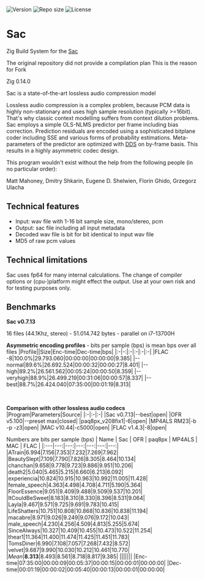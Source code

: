 ![Version](https://img.shields.io/github/release/slmdev/sac)
![Repo size](https://img.shields.io/github/repo-size/slmdev/sac)
![License](https://img.shields.io/github/license/slmdev/sac)

# Sac

Zig Build System for the [Sac](https://github.com/slmdev/sac)

The original repository did not provide a compilation plan This is the reason for Fork

Zig 0.14.0

Sac is a state-of-the-art lossless audio compression model

Lossless audio compression is a complex problem, because PCM data is highly non-stationary and uses high sample resolution (typically >=16bit). That's why classic context modelling suffers from context dilution problems. Sac employs a simple OLS-NLMS predictor per frame including bias correction. Prediction residuals are encoded using a sophisticated bitplane coder including SSE and various forms of probability estimations. Meta-parameters of the predictor are optimized with [DDS](https://agupubs.onlinelibrary.wiley.com/doi/10.1029/2005WR004723) on by-frame basis. This results in a highly asymmetric codec design.

This program wouldn't exist without the help from the following people (in no particular order):

Matt Mahoney, Dmitry Shkarin, Eugene D. Shelwien, Florin Ghido, Grzegorz Ulacha

## Technical features

- Input: wav file with 1-16 bit sample size, mono/stereo, pcm
- Output: sac file including all input metadata
- Decoded wav file is bit for bit identical to input wav file
- MD5 of raw pcm values

## Technical limitations

Sac uses fp64 for many internal calculations. The change of compiler options or (cpu-)platform might effect the output. Use at your own risk and for testing purposes only.

## Benchmarks

**Sac v0.7.13**

16 files (44.1Khz, stereo) - 51.014.742 bytes - parallel on i7-13700H

**Asymmetric encoding profiles** - bits per sample (bps) is mean bps over all files
|Profile||Size|Enc-time|Dec-time|bps|
|:-|-:|:-|:-|:-|:-|
|FLAC -8|100.0%|29.793.060|00:00:00|00:00:00|9.385|
|--normal|89.6%|26.692.524|00:00:32|00:00:27|8.401|
|--high|89.2%|26.561.562|00:05:24|00:00:50|8.359|
|--veryhigh|88.9%|26.499.219|00:31:06|00:00:57|8.337|
|--best|88.7%|26.424.040|07:35:00|00:01:19|8.313|

&nbsp;

**Comparison with other lossless audio codecs**
|Program|Parameters|Source|
|:-|:-|:-|
|Sac v0.7.13|--best|open|
|OFR v5.100|--preset max|closed|
|paq8px_v208fix1|-6|open|
|MP4ALS RM23|-b -p -z3|open|
|MAC v10.44|-c5000|open|
|FLAC v1.4.3|-8|open|

Numbers are bits per sample (bps)
| Name | Sac | OFR | paq8px | MP4ALS | MAC | FLAC |
|:---|---:|---:|---:|---:|---:|---:|
|ATrain|6.994|7.156|7.353|7.232|7.269|7.962|
|BeautySlept|7.109|7.790|7.826|8.305|8.464|10.134|
|chanchan|9.658|9.778|9.723|9.886|9.951|10.206|
|death2|5.040|5.465|5.215|6.660|6.213|6.092|
|experiencia|10.824|10.915|10.963|10.992|11.005|11.428|
|female_speech|4.363|4.498|4.708|4.711|5.190|5.364|
|FloorEssence|9.051|9.409|9.488|9.509|9.537|10.201|
|ItCouldBeSweet|8.183|8.310|8.330|8.396|8.531|9.064|
|Layla|9.467|9.571|9.725|9.691|9.783|10.415|
|LifeShatters|10.751|10.808|10.868|10.836|10.838|11.194|
|macabre|8.971|9.026|9.249|9.076|9.172|10.043|
|male_speech|4.230|4.256|4.509|4.813|5.255|5.674|
|SinceAlways|10.327|10.409|10.455|10.473|10.522|11.254|
|thear1|11.364|11.400|11.474|11.425|11.451|11.783|
|TomsDiner|6.990|7.108|7.057|7.268|7.432|8.572|
|velvet|9.687|9.990|10.030|10.212|10.461|10.770|
|_Mean_|**8.313**|8.493|8.561|8.718|8.817|9.385|
|||||||
|Enc-time|07:35:00|00:00:09|00:05:37|00:00:15|00:00:01|00:00:00|
|Dec-time|00:01:19|00:00:02|00:05:40|00:00:13|00:00:01|00:00:00|
